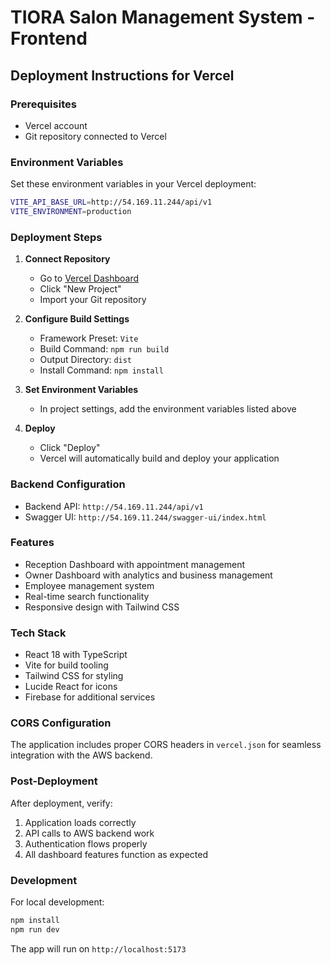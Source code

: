 # TIORA Salon Management System - Frontend

## Deployment Instructions for Vercel

### Prerequisites
- Vercel account
- Git repository connected to Vercel

### Environment Variables
Set these environment variables in your Vercel deployment:

```bash
VITE_API_BASE_URL=http://54.169.11.244/api/v1
VITE_ENVIRONMENT=production
```

### Deployment Steps

1. **Connect Repository**
   - Go to [Vercel Dashboard](https://vercel.com/dashboard)
   - Click "New Project"
   - Import your Git repository

2. **Configure Build Settings**
   - Framework Preset: `Vite`
   - Build Command: `npm run build`
   - Output Directory: `dist`
   - Install Command: `npm install`

3. **Set Environment Variables**
   - In project settings, add the environment variables listed above

4. **Deploy**
   - Click "Deploy"
   - Vercel will automatically build and deploy your application

### Backend Configuration
- Backend API: `http://54.169.11.244/api/v1`
- Swagger UI: `http://54.169.11.244/swagger-ui/index.html`

### Features
- Reception Dashboard with appointment management
- Owner Dashboard with analytics and business management  
- Employee management system
- Real-time search functionality
- Responsive design with Tailwind CSS

### Tech Stack
- React 18 with TypeScript
- Vite for build tooling
- Tailwind CSS for styling
- Lucide React for icons
- Firebase for additional services

### CORS Configuration
The application includes proper CORS headers in `vercel.json` for seamless integration with the AWS backend.

### Post-Deployment
After deployment, verify:
1. Application loads correctly
2. API calls to AWS backend work
3. Authentication flows properly
4. All dashboard features function as expected

### Development
For local development:
```bash
npm install
npm run dev
```

The app will run on `http://localhost:5173`
